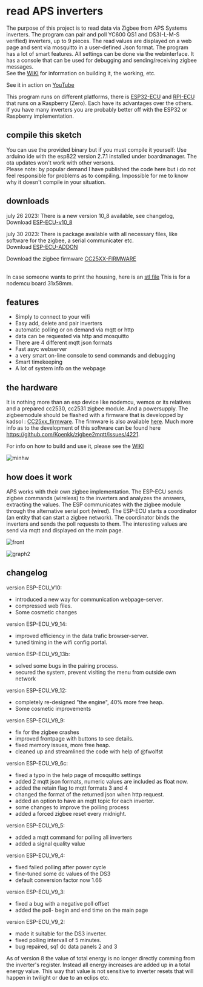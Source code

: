 # read APS inverters
The purpose of this project is to read data via Zigbee from APS Systems inverters. The program can pair and poll YC600 QS1 and DS3(-L-M-S verified) inverters, up to 9 pieces. The read values are displayed on a web page and sent via mosquitto in a user-defined Json format.
The program has a lot of smart features. All settings can be done via the webinterface. It has a console that can be used for debugging and sending/receiving zigbee messages.<br>
See the <a href='https://github.com/patience4711/read-APSystems-YC600-QS1-DS3/wiki'>WIKI</a> for information on building it, the working, etc. 

See it in action on [YouTube](https://youtu.be/WKFVQ6d8KhQ)

This program runs on different platforms, there is [ESP32-ECU](https://github.com/patience4711/ESP32-read-APS-inverters) and [RPI-ECU](https://github.com/patience4711/RPI-APS-inverters) that runs on a Raspberry (Zero). Each have its advantages over the others. If you have many inverters you are probably better off with the ESP32 or Raspberry implementation.

## compile this sketch
You can use the provided binary but if you must compile it yourself: Use arduino ide with the esp822 version 2.7.1 installed under boardmanager. The ota updates won't work with other versons.
<br>Please note: by popular demand I have published the code here but i do not feel responsible for problems as to compiling. Impossible for me to know why it doesn't compile in your situation.

## downloads
july 26 2023: There is a new version 10_8 available, see changelog,<br> 
Download [ESP-ECU-v10_8](https://github.com/patience4711/read-APSystems-YC600-QS1-DS3/blob/main/ESP-ECU-v10_8.bin)<br>

july 30 2023: There is package available with all necessary files, like software for the zigbee, a serial communicater etc.<br>
Download [ESP-ECU-ADDON](https://github.com/patience4711/read-APSystems-YC600-QS1-DS3/blob/main/ESP-ECU_ADDON.zip)<br>

Download the zigbee firmware [CC25XX-FIRMWARE](https://github.com/patience4711/read-APSystems-YC600-QS1-DS3/blob/main/CC25xx-FIRMWARE.zip)

<br>In case someone wants to print the housing, here is an [stl file](https://github.com/patience4711/read-APSystems-YC600-QS1-DS3/blob/main/ESP-ECU-housing.zip)
This is for a nodemcu board 31x58mm.

## features
- Simply to connect to your wifi
- Easy add, delete and pair inverters
- automatic polling or on demand via mqtt or http
- data can be requested via http and mosquitto
- There are 4 different mqtt json formats
- Fast asyc webserver
- a very smart on-line console to send commands and debugging
- Smart timekeeping
- A lot of system info on the webpage

## the hardware
It is nothing more than an esp device like nodemcu, wemos or its relatives and a prepared cc2530, cc2531 zigbee module. And a powersupply.
The zigbeemodule should be flashed with a firmware that is developped by kadsol : [CC25xx_firmware](https://github.com/Koenkk/zigbee2mqtt/files/10193677/discord-09-12-2022.zip). The firmware is also available [here](https://github.com/patience4711/read-APSystems-YC600-QS1-DS3/blob/main/cc25xx_firmware.zip). Much more info as to the development of this software can be found here https://github.com/Koenkk/zigbee2mqtt/issues/4221. 

For info on how to build and use it, please see the <a href='https://github.com/patience4711/read-APSystems-YC600-QS1-DS3/wiki'>WIKI</a>

![minhw](https://user-images.githubusercontent.com/12282915/138685751-98112dfd-8ed8-4185-9de7-c2e2e8f005a9.jpg)
## how does it work
APS works with their own zigbee implementation. The ESP-ECU sends zigbee commands (wireless) to the inverters and analyzes the answers, extracting the values. 
The ESP communicates with the zigbee module through the alternative serial port (wired).
The ESP-ECU starts a coordinator (an entity that can start a zigbee network). The coordinator binds the inverters and sends the poll requests to them.
The interesting values are send via mqtt and displayed on the main page.

![front](https://user-images.githubusercontent.com/12282915/233657814-5f8aa18a-aff9-4668-9dec-7d6cc55f6f1c.jpg)

![graph2](https://user-images.githubusercontent.com/12282915/139062602-71e92216-9703-4fc4-acc6-fabf544c4ffd.jpg)

## changelog ##
version ESP-ECU_V10:
-  introduced a new way for communication webpage-server.
-  compressed web files.
-  Some cosmetic changes 

version ESP-ECU_V9_14:
-  improved efficiency in the data trafic browser-server.
-  tuned timing in the wifi config portal.

version ESP-ECU_V9_13b:
-  solved some bugs in the pairing process.
-  secured the system, prevent visiting the menu from outside own network

version ESP-ECU_V9_12:
-  completely re-designed "the engine", 40% more free heap.
-  Some cosmetic improvements

version ESP-ECU_V9_9:
- fix for the zigbee crashes
- improved frontpage with buttons to see details.
- fixed memory issues, more free heap.
- cleaned up and streamlined the code with help of @fwolfst

version ESP-ECU_V9_6c:
- fixed a typo in the help page of mosquitto settings
- added 2 mqtt json formats, numeric values are included as float now.
- added the retain flag to mqtt formats 3 and 4
- changed the format of the returned json when http request.
- added an option to have an mqtt topic for each inverter.
- some changes to improve the polling process
- added a forced zigbee reset every midnight.

version ESP-ECU_V9_5:
- added a mqtt command for polling all inverters
- added a signal quality value

version ESP-ECU_V9_4:
- fixed failed polling after power cycle
- fine-tuned some dc values of the DS3
- default conversion factor now 1.66
 
version ESP-ECU_V9_3:
- fixed a bug with a negative poll offset
- added the poll- begin and end time on the main page

version ESP-ECU_V9_2:
- made it suitable for the DS3 inverter.
- fixed polling intervall of 5 minutes.
- bug repaired, sq1 dc data panels 2 and 3

As of version 8 the value of total energy is no longer directly comming from the inverter's register. Instead all energy increases are added up in a total energy value. 
This way that value is not sensitive to inverter resets that will happen in twilight or due to an eclips etc.
